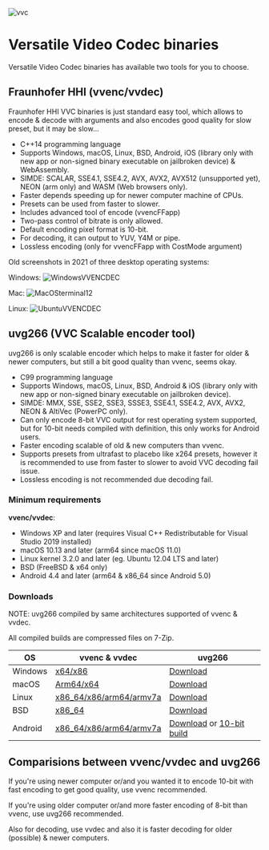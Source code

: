 ![vvc](https://upload.wikimedia.org/wikipedia/en/b/ba/Versatile_Video_Coding_%28logo%29.svg)

# Versatile Video Codec binaries

Versatile Video Codec binaries has available two tools for you to choose.

## Fraunhofer HHI (vvenc/vvdec)

Fraunhofer HHI VVC binaries is just standard easy tool, which allows to encode & decode with arguments and also encodes good quality for slow preset, but it may be slow...

* C++14 programming language
* Supports Windows, macOS, Linux, BSD, Android, iOS (library only with new app or non-signed binary executable on jailbroken device) & WebAssembly.
* SIMDE: SCALAR, SSE4.1, SSE4.2, AVX, AVX2, AVX512 (unsupported yet), NEON (arm only) and WASM (Web browsers only).
* Faster depends speeding up for newer computer machine of CPUs.
* Presets can be used from faster to slower.
* Includes advanced tool of encode (vvencFFapp)
* Two-pass control of bitrate is only allowed.
* Default encoding pixel format is 10-bit.
* For decoding, it can output to YUV, Y4M or pipe.
* Lossless encoding (only for vvencFFapp with CostMode argument)

Old screenshots in 2021 of three desktop operating systems:

Windows:
![WindowsVVENCDEC](https://user-images.githubusercontent.com/88035011/145812753-eddf04c5-1a10-4892-9118-7478735b1475.png)

Mac:
![MacOSterminal12](https://user-images.githubusercontent.com/88035011/146367066-1fbfcf2a-8e1f-470c-8701-c3ec8c2b9701.png)

Linux:
![UbuntuVVENCDEC](https://user-images.githubusercontent.com/88035011/145812781-9a270e03-0dc0-47e6-95ad-4316757d3435.png)

## uvg266 (VVC Scalable encoder tool)

uvg266 is only scalable encoder which helps to make it faster for older & newer computers, but still a bit good quality than vvenc, seems okay.

* C99 programming language
* Supports Windows, macOS, Linux, BSD, Android & iOS (library only with new app or non-signed binary executable on jailbroken device).
* SIMDE: MMX, SSE, SSE2, SSE3, SSSE3, SSE4.1, SSE4.2, AVX, AVX2, NEON & AltiVec (PowerPC only).
* Can only encode 8-bit VVC output for rest operating system supported, but for 10-bit needs compiled with definition, this only works for Android users.
* Faster encoding scalable of old & new computers than vvenc.
* Supports presets from ultrafast to placebo like x264 presets, however it is recommended to use from faster to slower to avoid VVC decoding fail issue.
* Lossless encoding is not recommended due decoding fail.

### Minimum requirements

**vvenc/vvdec**:

- Windows XP and later (requires Visual C++ Redistributable for Visual Studio 2019 installed)
- macOS 10.13 and later (arm64 since macOS 11.0)
- Linux kernel 3.2.0 and later (eg. Ubuntu 12.04 LTS and later)
- BSD (FreeBSD & x64 only)
- Android 4.4 and later (arm64 & x86_64 since Android 5.0)

### Downloads

NOTE: uvg266 compiled by same architectures supported of vvenc & vvdec.

All compiled builds are compressed files on 7-Zip.

| OS | vvenc & vvdec | uvg266 |
--- | --- | --- |
Windows | [x64/x86](https://github.com/MartinEesmaa/VVCEasy/raw/refs/heads/master/WindowsVVC/WindowsVVC.7z) | [Download](https://github.com/MartinEesmaa/VVCEasy/raw/refs/heads/master/uvg266/Windows/uvg266-Windows.7z)
macOS | [Arm64/x64](https://github.com/MartinEesmaa/VVCEasy/raw/refs/heads/master/MacOSVVC/MacOSVVC.7z) | [Download](https://github.com/MartinEesmaa/VVCEasy/raw/refs/heads/master/uvg266/macOS/uvg266-macOS.7z)
Linux | [x86_64/x86/arm64/armv7a](https://github.com/MartinEesmaa/VVCEasy/raw/refs/heads/master/uvg266/Linux/uvg266-Linux.7z) | [Download](https://github.com/MartinEesmaa/VVCEasy/raw/refs/heads/master/uvg266/Linux/uvg266-Linux.7z)
BSD | [x86_64](https://github.com/MartinEesmaa/VVCEasy/raw/refs/heads/master/BSDVVC/BSDVVC.7z) | [Download](https://github.com/MartinEesmaa/VVCEasy/raw/refs/heads/master/uvg266/BSD/uvg266-BSD.7z)
Android | [x86_64/x86/arm64/armv7a](https://github.com/MartinEesmaa/VVCEasy/raw/refs/heads/master/AndroidVVC/AndroidVVC.7z) | [Download](https://github.com/MartinEesmaa/VVCEasy/raw/refs/heads/master/AndroidVVC/AndroidUVG266-8bit.7z) or [10-bit build](https://github.com/MartinEesmaa/VVCEasy/raw/refs/heads/master/AndroidVVC/AndroidUVG266.7z)

## Comparisions between vvenc/vvdec and uvg266

If you're using newer computer or/and you wanted it to encode 10-bit with fast encoding to get good quality, use vvenc recommended.

If you're using older computer or/and more faster encoding of 8-bit than vvenc, use uvg266 recommended.

Also for decoding, use vvdec and also it is faster decoding for older (possible) & newer computers.